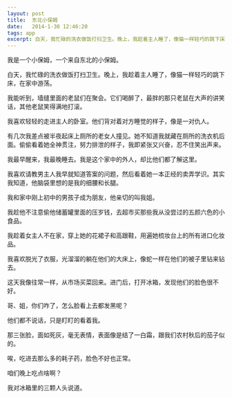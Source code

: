 ```yaml
---
layout: post
title:  东北小保姆
date:   2014-1-30 12:46:20
tags: app
excerpt: 白天，我忙碌的洗衣做饭打扫卫生。晚上，我趁着主人睡了，像猫一样轻巧的跳下床，在家中游荡。
---
```

我是一个小保姆，一个来自东北的小保姆。

白天，我忙碌的洗衣做饭打扫卫生。晚上，我趁着主人睡了，像猫一样轻巧的跳下床，在家中游荡。

我能听到，墙缝里面的老鼠们在聚会。它们喝醉了，最胖的那只老鼠在大声的讲笑话，其他老鼠笑得满地打滚。

我喜欢轻轻的走进主人的卧室。他们背对着对方睡觉的样子，像是一对仇人。

有几次我差点被半夜起床上厕所的老女人撞见。她不知道我就藏在厕所的洗衣机后面。偷偷看着她全神贯注，努力排泄的样子，我即紧张又兴奋，忍不住笑出声来。



我最早醒来，我最晚睡去。我是这个家中的外人，却比他们都了解这里。

我喜欢请教男主人我早就知道答案的问题，然后看着她一本正经的卖弄学识。其实我知道，他脑袋里想的是我的细腰和长腿。

我和家中刚上初中的男孩子成为朋友，他亲切的叫我姐。

我趁他不注意偷他储蓄罐里面的压岁钱，去超市买那些我从没尝过的五颜六色的小食品。

我趁着女主人不在家，穿上她的花裙子和高跟鞋，用遍她梳妆台上的所有进口化妆品。

我喜欢脱光了衣服，光溜溜的躺在他们的大床上，像蛇一样在他们的被子里钻来钻去。



这天我像往常一样，从市场买菜回来。进门后，打开冰箱，发现他们的脸色很不好。

哥、姐，你们咋了，怎么脸看上去都发黑呢？

他们都不说话，只是盯盯的看着我。

那三张脸，面如死灰，毫无表情，表面像是结了一白霜，跟我们农村秋后的茄子似的。

唉，吃进去那么多的耗子药，脸色不好也正常。

咱们晚上吃点啥啊？

我对冰箱里的三颗人头说道。